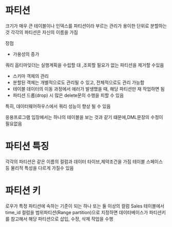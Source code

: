 # 파티션
크기가 매우 큰 테이블이나 인덱스를 파티션이라 부르는 관리가 용이한 단위로 분할하는 것
각각의 파티션은 자신의 이름을 가짐

장점
- 가용성의 증가

쿼리 옵티마잊더는 실행계획을 수립할 대 ,조회할 필요가 없는 파티션을 제거할 수있음
- 스키마 객체의 관리
- 분할된 객체는 개별적으로도 관리될 수 있고, 전체적으로도 관리 가능함
- 테이블 데이터의 이동 과정에서 에러가 발생했을 때, 해당 파티션만 재 작업하면 됨
- 파티션 드롭(drop) 시 많은 delete문의 수행을 피할 수 있음

특히, 데이터웨어하우스에서 쿼리 성능이 향상 될 수 있음

응용프로그램 입장에서는 하나의 테이블을 보는 것과 같기 떄문에,DML문장의 수정이 필요없음

# 파티션 특징
각각의 파티션은 같은 이름의 컬럼과 데이터 타이브,제약조건을 가짐
테이블 스페이스 등 물리적 특성을 다르게 가질수 있음

# 파티션 키
로우가 특정 파티션에 속하는 기준이 되는 하나 또는 둘 이상의 컬럼
Sales 테이블에서 time_id 컬럼을 범위파티션(Range partition)으로 지정하면 데이터베이스가 파티션키를 참고해서 해당 파티션으로 삽입, 수정, 삭제 작업을 수행